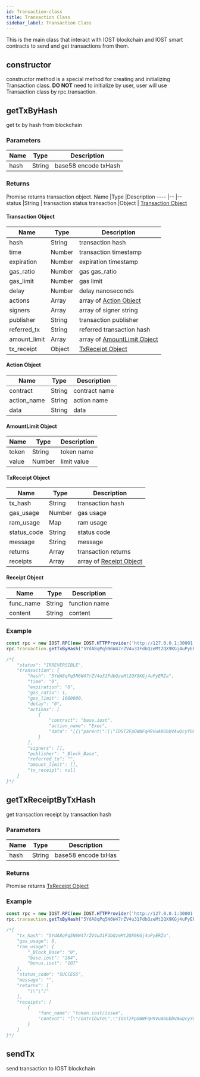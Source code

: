 ```yaml
---
id: Transaction-class
title: Transaction Class
sidebar_label: Transaction Class
---
```


This is the main class that interact with IOST blockchain and IOST smart contracts to send and get transactions from them.

## constructor
constructor method is a special method for creating and initializing Transaction class.
<b>DO NOT</b> need to initialize by user, user will use Transaction class by rpc.transaction.

## getTxByHash
get tx by hash from blockchain

### Parameters
Name             |Type       |Description 
----                |--         |--
hash 		|String          | base58 encode txHash

### Returns
Promise returns transaction object.
Name             |Type       |Description 
----                |--         |--
status 		|String          | transaction status
transaction |Object 		 | [Transaction Object](7-iost-js/Blockchain-class.md#transaction-object)

#### Transaction Object
Name             |Type       |Description 
----                |--         |--
hash 			|String          | transaction hash
time 			|Number 		 | transaction timestamp
expiration 		|Number          | expiration timestamp
gas_ratio 		|Number          | gas gas_ratio
gas_limit  		|Number          | gas limit
delay 			|Number          | delay nanoseconds
actions 		|Array           | array of [Action Object](#action-object)
signers 		|Array           | array of signer string
publisher 		|String          | transaction publisher
referred_tx 	|String          | referred transaction hash
amount_limit	|Array			 | array of [AmountLimit Object](#amountlimit-object)
tx_receipt 		|Object          | [TxReceipt Object](#txreceipt-object)

#### Action Object
Name             |Type       |Description 
----                |--         |--
contract 			|String          | contract name
action_name 			|String 		 | action name
data 		|String          | data

#### AmountLimit Object
Name             |Type       |Description 
----                |--         |--
token 			|String          | token name
value 			|Number 		 | limit value

#### TxReceipt Object
Name             |Type       |Description 
----                |--         |--
tx_hash 			|String          | transaction hash
gas_usage 			|Number 		 | gas usage
ram_usage 		|Map          | ram usage
status_code 		|String          | status code
message  		|String          | message
returns 			|Array          | transaction returns
receipts 		|Array           | array of [Receipt Object](#receipt-object)

#### Receipt Object
Name             |Type       |Description 
----                |--         |--
func_name 			|String          | function name
content 			|String 		 | content

### Example
```javascript
const rpc = new IOST.RPC(new IOST.HTTPProvider('http://127.0.0.1:30001'));
rpc.transaction.getTxByHash("5YdA8qPq5N6W47rZV4u31FdbQzeMt2QX9KGj4uPyERZa").then(console.log);

/*{
	"status": "IRREVERSIBLE",
	"transaction": {
		"hash": "5YdA8qPq5N6W47rZV4u31FdbQzeMt2QX9KGj4uPyERZa",
		"time": "0",
		"expiration": "0",
		"gas_ratio": 1,
		"gas_limit": 1000000,
		"delay": "0",
		"actions": [
			{
				"contract": "base.iost",
				"action_name": "Exec",
				"data": "[{\"parent\":[\"IOST2FpDWNFqH9VuA8GbbVAwQcyYGHZxFeiTwSyaeyXnV84yJZAG7A\", \"0\"]}]"
			}
		],
		"signers": [],
		"publisher": "_Block_Base",
		"referred_tx": "",
		"amount_limit": [],
		"tx_receipt": null
	}
}*/
```

## getTxReceiptByTxHash
get transaction receipt by transaction hash

### Parameters
Name             |Type       |Description 
----                |--         |--
hash 		|String          | base58 encode txHas

### Returns
Promise returns [TxReceipt Object](#txreceipt-object)

### Example
```javascript
const rpc = new IOST.RPC(new IOST.HTTPProvider('http://127.0.0.1:30001'));
rpc.transaction.getTxByHash("5YdA8qPq5N6W47rZV4u31FdbQzeMt2QX9KGj4uPyERZa").then(console.log);

/*{
	"tx_hash": "5YdA8qPq5N6W47rZV4u31FdbQzeMt2QX9KGj4uPyERZa",
	"gas_usage": 0,
	"ram_usage": {
		"_Block_Base": "0",
		"base.iost": "284",
		"bonus.iost": "107"
	},
	"status_code": "SUCCESS",
	"message": "",
	"returns": [
		"[\"\"]"
	],
	"receipts": [
		{
			"func_name": "token.iost/issue",
			"content": "[\"contribute\",\"IOST2FpDWNFqH9VuA8GbbVAwQcyYGHZxFeiTwSyaeyXnV84yJZAG7A\",\"900\"]"
		}
	]
}*/
```

## sendTx
send transaction to IOST blockchain
